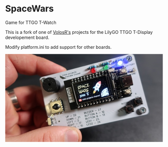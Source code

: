 # SpaceWars
Game for TTGO T-Watch

This is a fork of one of [VolosR's](https://github.com/VolosR) projects for the LilyGO TTGO T-Display developement board.

Modify platform.ini to add support for other boards.

![GitHub Logo](/tuumb.JPG)


